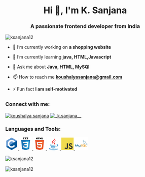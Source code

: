 <h1 align="center">Hi 👋, I'm K. Sanjana</h1>
<h3 align="center">A passionate frontend developer from India</h3>

<p align="left"> <img src="https://komarev.com/ghpvc/?username=ksanjana12&label=Profile%20views&color=0e75b6&style=flat" alt="ksanjana12" /> </p>

- 🔭 I’m currently working on **a shopping website**

- 🌱 I’m currently learning **java, HTML,Javascript**

- 💬 Ask me about **Java, HTML, MySQl**

- 📫 How to reach me **koushalyasanjana@gmail.com**

- ⚡ Fun fact **I am self-motivated**

<h3 align="left">Connect with me:</h3>
<p align="left">
<a href="https://linkedin.com/in/koushalya sanjana" target="blank"><img align="center" src="https://raw.githubusercontent.com/rahuldkjain/github-profile-readme-generator/master/src/images/icons/Social/linked-in-alt.svg" alt="koushalya sanjana" height="30" width="40" /></a>
<a href="https://instagram.com/_k.sanjana__" target="blank"><img align="center" src="https://raw.githubusercontent.com/rahuldkjain/github-profile-readme-generator/master/src/images/icons/Social/instagram.svg" alt="_k.sanjana__" height="30" width="40" /></a>
</p>

<h3 align="left">Languages and Tools:</h3>
<p align="left"> <a href="https://www.cprogramming.com/" target="_blank" rel="noreferrer"> <img src="https://raw.githubusercontent.com/devicons/devicon/master/icons/c/c-original.svg" alt="c" width="40" height="40"/> </a> <a href="https://www.w3schools.com/css/" target="_blank" rel="noreferrer"> <img src="https://raw.githubusercontent.com/devicons/devicon/master/icons/css3/css3-original-wordmark.svg" alt="css3" width="40" height="40"/> </a> <a href="https://www.w3.org/html/" target="_blank" rel="noreferrer"> <img src="https://raw.githubusercontent.com/devicons/devicon/master/icons/html5/html5-original-wordmark.svg" alt="html5" width="40" height="40"/> </a> <a href="https://www.java.com" target="_blank" rel="noreferrer"> <img src="https://raw.githubusercontent.com/devicons/devicon/master/icons/java/java-original.svg" alt="java" width="40" height="40"/> </a> <a href="https://developer.mozilla.org/en-US/docs/Web/JavaScript" target="_blank" rel="noreferrer"> <img src="https://raw.githubusercontent.com/devicons/devicon/master/icons/javascript/javascript-original.svg" alt="javascript" width="40" height="40"/> </a> <a href="https://www.mysql.com/" target="_blank" rel="noreferrer"> <img src="https://raw.githubusercontent.com/devicons/devicon/master/icons/mysql/mysql-original-wordmark.svg" alt="mysql" width="40" height="40"/> </a> </p>

<p><img align="center" src="https://github-readme-stats.vercel.app/api/top-langs?username=ksanjana12&show_icons=true&locale=en&layout=compact" alt="ksanjana12" /></p>

<p><img align="center" src="https://github-readme-streak-stats.herokuapp.com/?user=ksanjana12&" alt="ksanjana12" /></p>
